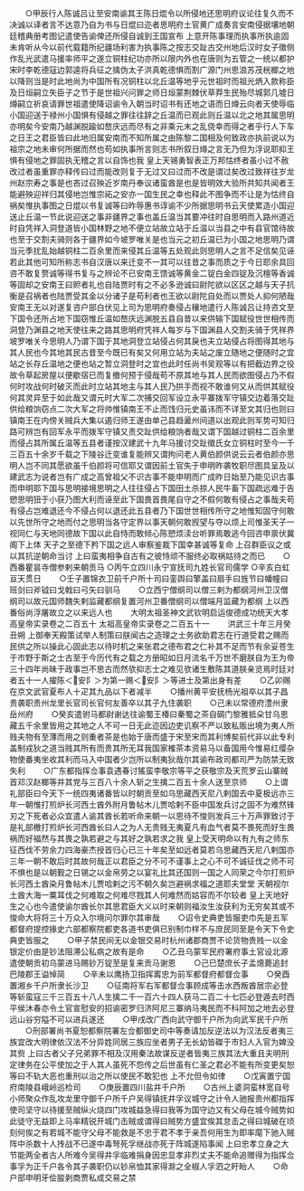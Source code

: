 <!-- { "loadSidebar": true } -->
　　○甲辰行人陈诚吕让至安南谕其王陈日焜令以所侵地还思明府议论往复久而不决诚以译者言不达意乃自为书与日焜曰迩者思明府土官黄广成奏言安南侵据壤地朝廷稽典册考图记遣使告谕俾还所侵自诚到王国宣布  上意开陈事理而执事所执逾固未肯听从今以前代载籍所纪疆场利害为执事陈之按志交趾古交州地后汉时女子徵侧作乱光武遣马援率师平之遂立铜柱纪功亦所以限内外也在唐则为五管之一统以都护宋时李乾德寇边郭逵将兵征之擒伪太子洪真乾德惧而割广源门州思浪苏茂桄榔之地以降则当是时此地尚为中国所有况铜柱以北丘温等地乎元世祖时而祖光炳入款称臣及日烜嗣立失臣子之节于是世祖兴问罪之师日烜蒙荆棘伏草莽生民殆尽城郭几墟日燇嗣立祈哀请罪世祖遣使降诏谕令入朝当时诏书有还地之语而日燇云向者天使辱临小国迎送于禄州小国惧有侵越之罪往往辞之丘温而已观此则丘温以北之地其属思明亦明矣今安南乃越渊脱踰如嶅庆远而尽有之非乘元末之乱侥幸而得之者乎行人下车之日王之君臣皆曰此地旧属安南而不知所属之由陈黎二国相及何致政亦执前说以为祖宗之地未审何所据而然也苟如执事所言则志书所叙日燇之言无乃但为浮说耶抑王惧有侵地之罪固执无稽之言以自饰也我  皇上天锡勇智表正万邦怙终者虽小过不赦改过者虽重罪亦释传曰过而能改则复于无过又曰过而不改是谓过矣改过致祥往岁龙州赵宗寿之事是也吝过召殃近岁南丹奉议诸蛮酋是也是皆明效大验所共知共闻者王能避殃迎祥归其侵地岂惟宗祏之安亦一国生民之幸也释此不图争而不让是为怙终自祸矣惟执事图之日焜以书复诚等曰昨辱惠书谆谕不少所据思明书云天使累造小国迎送止丘温一节此说迎送之事非疆界之事也盖丘温当其要冲往时自思明而入路州道近时自凭祥入洞登道皆小国林野之地不便立站故立站于丘温以当县之中有县官馆待故也至于交割夫骑则各于疆界如今坡罗唯关是也当元之初丘温已为小国之地思明乃谓当元季扰乱始越铜柱二百余里而来侵其丘温等五处观此则思明人之言不足信矣见诬若此其他可知所称志书自汉唐以来迁变不一其可以往昔之事而质之于今日耶余具回咨不敢复赘诚等得书复与之辨论不已安南王馈诚等黄金二锭白金四锭及沉檀等香诚等固却之安南王曰赆者礼也自陆贾时有之不必多逊诚曰尉陀欲以区区之越与天子抗衡是召祸者也陆贾受其金以分诸子是苟利者也王欲以尉陀自处而以贾处人抑何陋哉安南王无以对遂复咨户部白伏见上司为思明府奏侵占穰地遣行人陈诚吕让持咨文至下国令还所占地下国窃惟丘温如嶅庆远渊脱五县自昔以来供输下国赋役世世相传而洞登乃渊县之地天使往来之路其思明府凭祥人每岁与下国渊县人交割夫骑于凭祥界坡罗唯关今思明人乃谓下国于其地洞登立站侵占何其戾也夫立站侵占将图得其地与其人民也今其地其民古昔至今既已有矣又何用立站为夫站之废立随地之便随时之宜站之长存丘温地之便也站之暂立洞登时之宜也此时任尚书吴观等以有把截边界之役故令草起房屋以便歇宿已而复撤何预于侵哉苟不原其地与其人民而欲图侵占乃不假何时攻战何时破灭而此时立站其地主与其人民乃拱手而视不敢谁何又从而供其赋役何其灵异至于如此哉又谓元时大军二次捕交回军设立永平寨拨军守镇交边着落交趾供给粮饷窃点二次大军之将帅惟镇南王不止而饯归元史虽讳而不详至文其归也则曰镇南王在内傍关贼兵大集以遏归师王遂由单己县趋盝州间道以出观此则军势可知归路可辨岂有回军永平而拨军守镇又责交趾供给粮饷者哉又谓下国越过铜柱二百余里而侵占其所属丘温等五县者谨按汉建武十九年马援讨交趾徵氏女立铜柱时至今一千三百五十余岁千载之下陵谷迁变谁复能辨又谓拘问老人黄伯颜供说云云者伯颜亦思明人岂不同其愿欲虽千伯颜将可信耶又谓因前土官失于申明昨袭牧职尽图具呈及以建武志为说者岂有广成之高曾祖父不识古事不能申明而广成昨日始至乃能见识古事而申明耶下国与思明接境思明之人往往侵占下国田土杀掠人民牛畜下国疏远难于告愬思明狃于小获乃图大利而诬至此下国畏首畏尾自守之不假何敢有侵占之事哉夫苟有侵占岂难退还今不侵占何以退还此五县者乃下国世世相传所守之地惟知固守何敢以先世所守之地而付之思明当各守定界以事天朝何敢觊望与夺以烦上司惟圣天子一视同仁与天地同德故下国以此自恃而敢倾心陈愬烦渎台听罪焉敢逃今回咨申禀伏冀阁下上体  天子之至德下矜下国之远人审察鉴裁下国幸甚诚等复命  上召群臣议之或以其抗逆朝命当讨  上曰蛮夷相争自古有之彼恃顽不服终必取祸姑待之而已
　　○西番瞿昙寺僧参剌来朝贡马
○丙午立四川永宁宣抚司九姓长官司儒学
○辛亥白虹亘天贯日
　　○壬子置锦衣卫前千户所十司曰銮舆曰擎盖曰扇手曰旌节曰幡幢曰班剑曰斧钺曰戈戟曰弓矢曰驯马
　　○立西宁僧纲司以僧三剌为都纲河州卫汉僧纲司以故元国师魏失剌监藏都纲复置河州卫番僧纲司以僧端月监藏为都纲  上以西番俗尚浮屠故立之以来远人也
　　大明太祖圣神文武钦明启运俊德成功统天大孝高皇帝实录卷之二百五十
太祖高皇帝实录卷之二百五十一
　　洪武三十年三月癸丑朔  上御奉天殿策试举人制策曰朕闻古之造理之士务欲助君志在行道受君之赐而民供之所以操此心固此志以待时机之来张君之德布君之仁补其不足而节有余妥苍生于市野于斯之士古至于今历代有之载之方册昭如日月流名千万世不磨朕自为王为帝三十四年尚昧于政事岂不思古而然欤抑志士之难见欤诸生敷陈其道朕亲览焉时廷对者五十一人擢陈＜安阝＞为第一赐＜安阝＞等进士及第出身有差
　　○乙卯赐在京文武官夏布人十疋其九品以下者减半
　　○播州黄平安抚杨光祖卒以其子昌贵袭职贵州龙里长官司长官何友善卒以其子九住袭职
　　○己未以常德府澧州隶岳州府
　　○癸亥遣驸马都尉谢达往谕蜀王椿曰秦蜀之茶自碉门黎雅抵朵甘乌思藏五千余里皆用之其地之人不可一日无此迩因边吏讥察不严以致私贩出境为夷人所贱夫物有至薄而用之则重者茶是也始于唐而盛于宋至宋而其利博矣前代非以此专利盖制戎狄之道当贱其所有而贵其所无耳我国家榷茶本资易马以备国用今惟易红缨杂物使番夷坐收其利而马入中国者少岂所以制夷狄哉尔其谕布政司都司严为防禁无致失利
　　○广东都指挥佥事袁遇春讨猺蛮李敬宗等平之获敬宗及天荒罗云山寨贼首邓汉赵榔等并其党与三百八十余人斩之生擒二百五十余人送至京师
　　○上谓礼部臣曰今天下一统四夷诸番皆以时朝贡至如乌思藏西天尼八剌国去中夏极远亦三年一朝惟打煎炉长河西土酋外附月鲁帖木儿贾哈剌不臣中国发兵讨之固不为难然锋刃之下死者必众宜遣人谕其酋长若听命来朝一以恩待不悛则发兵三十万声罪致讨于是礼部檄打煎炉长河西酋长曰人之为人无贵贱无夷夏凡有血气者莫不畏死而好生畏祸而好福然与其畏之孰若避之与其好之孰若求之我  皇上受天明命以有九有之师东征西伐不劳余力四海豪杰授首归心已三十年矣至如远者莫若乌思藏西天尼八剌国亦三年一朝不敢后时其故何哉正以君臣之分不可不谨事上之心不可不诚征伐之师不可不惧也是以朝觐之日锡之以金帛劳之以宴礼比其还国则一国之人同荣之今尔打煎炉长河西土酋染月鲁帖木儿贾哈剌之污不朝久矣岂避祸求福之道耶夫堂堂  天朝视尔土酋大海一粟耳伐之何难取之何难尽戮其人何难然而姑容而不尔较者  皇上天地好生之心也今遣使谕尔酋长尔其思君臣大义以时来朝则福汝生汝获利为无穷矣其或不悛命大将将三十万众入尔境问尔罪尔其审哉
　　○诏令史典吏皆服吏巾先是五军都督府提控掾史六部都察院都吏各道书吏俱已别制巾样不与庶民同至是令天下令史典吏皆服之
　　○甲子禁民间无以金银交易时杭州诸郡商贾不论货物贵贱一以金银定价由是钞法阻滞公私病之故有是命
　　○乙丑乌蒙军民府署府事土官设北源遣使朝贡初乌蒙进马赐钞万锭至是复来贡马谢恩
　　○己巳楚庶长子孟熜薨追封巴陵郡王谥悼简
　　○辛未以鹰扬卫指挥寗忠为前军都督府都督佥事
　　○癸酉置湘乡千户所隶长沙卫
　　○征南将军右军都督佥事顾成等击水西叛酋居宗必登等斩蛮寇三千三百五十八人生擒二千一百六十四人获马二百二十七匹必登遁去时西平侯沐春亦令土官宣慰安的招谕密罗归济阿尼三寨纳马夷民而不科阿加之地去必登远山谷穷隘不可以进兵遂还
　　○甲戌改广西向武守御千户所为向武军民千户所
　　○刑部署尚书夏恕都察院署左佥都御史司中等奏请加反逆法以为汉法反者夷三族宜改大明律依汉法不分异姓同居三族应坐者男子无长幼皆磔于市妇人入官为婢没其赀  上曰古者父子兄弟罪不相及汉用秦法故谋反逆者皆夷三族其法大重且夫明刑定律务在公平使加之于人其人虽死不怨传之后世虽有仁圣之君必不能有所变更矣恕等曰不轨大恶也重刑以治之所以使民不敢犯也  上不允但令如律
　　○戊寅置宁国府南陵县峨岭巡检司
　　○庚辰置四川盐井千户所
　　○古州上婆洞蛮林宽自号小师聚众作乱攻龙里守御千户所千户吴得镇抚井孚议城守之计令人驰报贵州都指挥使司坚守以待援至贼纵火烧四门攻城益急得曰我等为国守边又有父母在城今贼势如此徒守无益即上马率精锐开城门击贼或谓得曰贼势方盛宜俟其怠击之得曰城破在顷刻何俟之有若城不能守父母不能救是不忠于君不孝于亲吾何用生为即率麾下驰入贼阵中杀数十人抟战不已遂中毒弩死孚继战亦死于阵城遂陷事闻  上曰忠孝立身之大节能两全者古人所难今吴得井孚临难捐身因忠显孝非烈丈夫不能命追赠得为指挥佥事孚为正千户各令其子袭职仍以钞帛恤其家得滁之全椒人孚泗之盱眙人
　　○命户部申明牙侩朘剥商贾私成交易之禁
